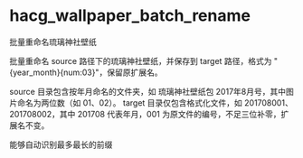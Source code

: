 # hacg_wallpaper_batch_rename

批量重命名琉璃神社壁纸  

批量重命名 source 路径下的琉璃神社壁纸，并保存到 target 路径，格式为 "{year_month}{num:03}"，保留原扩展名。

source 目录包含按年月命名的文件夹，如 琉璃神社壁纸包 2017年8月号，其中图片命名为两位数（如 01、02）。
target 目录仅包含格式化文件，如 201708001、201708002，其中 201708 代表年月，001 为原文件的编号，不足三位补零，扩展名不变。

能够自动识别最多最长的前缀

<!-- todo 加用户接口，优化代码，找bug -->